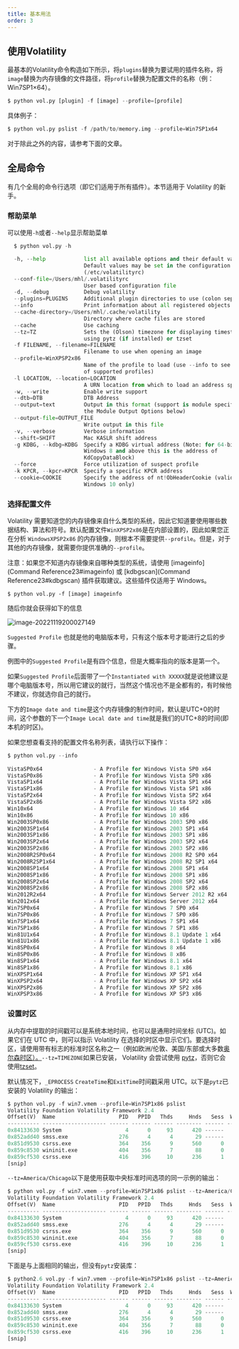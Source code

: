 ```yaml
---
title: 基本用法
order: 3
---
```


## 使用Volatility

最基本的Volatility命令构造如下所示，将`plugins`替换为要试用的插件名称，将`image`替换为内存镜像的文件路径，将`profile`替换为配置文件的名称（例：Win7SP1×64）。

```python
$ python vol.py [plugin] -f [image] --profile=[profile] 
```

具体例子：

```python
$ python vol.py pslist -f /path/to/memory.img --profile=Win7SP1x64
```

对于除此之外的内容，请参考下面的文章。

## 全局命令

有几个全局的命令行选项（即它们适用于所有插件）。本节适用于 Volatility 的新手。

### 帮助菜单

可以使用`-h`或者`--help`显示帮助菜单

```python
  $ python vol.py -h 

  -h, --help            list all available options and their default values.
                        Default values may be set in the configuration file
                        (/etc/volatilityrc)
  --conf-file=/Users/mhl/.volatilityrc
                        User based configuration file
  -d, --debug           Debug volatility
  --plugins=PLUGINS     Additional plugin directories to use (colon separated)
  --info                Print information about all registered objects
  --cache-directory=/Users/mhl/.cache/volatility
                        Directory where cache files are stored
  --cache               Use caching
  --tz=TZ               Sets the (Olson) timezone for displaying timestamps
                        using pytz (if installed) or tzset
  -f FILENAME, --filename=FILENAME
                        Filename to use when opening an image
  --profile=WinXPSP2x86
                        Name of the profile to load (use --info to see a list
                        of supported profiles)
  -l LOCATION, --location=LOCATION
                        A URN location from which to load an address space
  -w, --write           Enable write support
  --dtb=DTB             DTB Address
  --output=text         Output in this format (support is module specific, see
                        the Module Output Options below)
  --output-file=OUTPUT_FILE
                        Write output in this file
  -v, --verbose         Verbose information
  --shift=SHIFT         Mac KASLR shift address
  -g KDBG, --kdbg=KDBG  Specify a KDBG virtual address (Note: for 64-bit
                        Windows 8 and above this is the address of
                        KdCopyDataBlock)
  --force               Force utilization of suspect profile
  -k KPCR, --kpcr=KPCR  Specify a specific KPCR address
  --cookie=COOKIE       Specify the address of nt!ObHeaderCookie (valid for
                        Windows 10 only)
```

### 选择配置文件

Volatility 需要知道您的内存镜像来自什么类型的系统，因此它知道要使用哪些数据结构、算法和符号。默认配置文件`WinXPSP2x86`是在内部设置的，因此如果您正在分析 `WindowsXPSP2x86` 的内存镜像，则根本不需要提供`--profile`。但是，对于其他的内存镜像，就需要你提供准确的`--profile`。

注意：如果您不知道内存镜像来自哪种类型的系统，请使用 [imageinfo](Command Reference23#imageinfo) 或 [kdbgscan](Command Reference23#kdbgscan) 插件获取建议。这些插件仅适用于 Windows。

```
$ python vol.py -f [image] imageinfo
```

随后你就会获得如下的信息

![image-20221119200027149](https://didctf-blog-post.oss-cn-beijing.aliyuncs.com/post/image-20221119200027149.png)

`Suggested Profile` 也就是他的电脑版本号，只有这个版本号才能进行之后的步骤。

例图中的`Suggested Profile`是有四个信息，但是大概率指向的版本是第一个。

如果`Suggested Profile`后面带了一个`Instantiated with XXXXX`就是说他建议是哪个电脑版本号，所以用它建议的就行，当然这个情况也不是全都有的，有时候他不建议，你就选你自己的就行。

下方的`Image date and time`是这个内存镜像的制作时间，默认是UTC+0的时间，这个参数的下一个`Image Local date and time`就是我们的UTC+8的时间(即本机的时区)。

如果您想查看支持的配置文件名称列表，请执行以下操作：

```python
$ python vol.py --info
    
VistaSP0x64                - A Profile for Windows Vista SP0 x64
VistaSP0x86                - A Profile for Windows Vista SP0 x86
VistaSP1x64                - A Profile for Windows Vista SP1 x64
VistaSP1x86                - A Profile for Windows Vista SP1 x86
VistaSP2x64                - A Profile for Windows Vista SP2 x64
VistaSP2x86                - A Profile for Windows Vista SP2 x86
Win10x64                   - A Profile for Windows 10 x64
Win10x86                   - A Profile for Windows 10 x86
Win2003SP0x86              - A Profile for Windows 2003 SP0 x86
Win2003SP1x64              - A Profile for Windows 2003 SP1 x64
Win2003SP1x86              - A Profile for Windows 2003 SP1 x86
Win2003SP2x64              - A Profile for Windows 2003 SP2 x64
Win2003SP2x86              - A Profile for Windows 2003 SP2 x86
Win2008R2SP0x64            - A Profile for Windows 2008 R2 SP0 x64
Win2008R2SP1x64            - A Profile for Windows 2008 R2 SP1 x64
Win2008SP1x64              - A Profile for Windows 2008 SP1 x64
Win2008SP1x86              - A Profile for Windows 2008 SP1 x86
Win2008SP2x64              - A Profile for Windows 2008 SP2 x64
Win2008SP2x86              - A Profile for Windows 2008 SP2 x86
Win2012R2x64               - A Profile for Windows Server 2012 R2 x64
Win2012x64                 - A Profile for Windows Server 2012 x64
Win7SP0x64                 - A Profile for Windows 7 SP0 x64
Win7SP0x86                 - A Profile for Windows 7 SP0 x86
Win7SP1x64                 - A Profile for Windows 7 SP1 x64
Win7SP1x86                 - A Profile for Windows 7 SP1 x86
Win81U1x64                 - A Profile for Windows 8.1 Update 1 x64
Win81U1x86                 - A Profile for Windows 8.1 Update 1 x86
Win8SP0x64                 - A Profile for Windows 8 x64
Win8SP0x86                 - A Profile for Windows 8 x86
Win8SP1x64                 - A Profile for Windows 8.1 x64
Win8SP1x86                 - A Profile for Windows 8.1 x86
WinXPSP1x64                - A Profile for Windows XP SP1 x64
WinXPSP2x64                - A Profile for Windows XP SP2 x64
WinXPSP2x86                - A Profile for Windows XP SP2 x86
WinXPSP3x86                - A Profile for Windows XP SP3 x86
```

### 设置时区

从内存中提取的时间戳可以是系统本地时间，也可以是通用时间坐标 (UTC)。如果它们在 UTC 中，则可以指示 Volatility 在选择的时区中显示它们。要选择时区，请使用带有标志的标准时区名称之一（例如欧洲/伦敦、美国/东部或大多数[奥尔森时区）。](http://en.wikipedia.org/wiki/List_of_tz_database_time_zones)`--tz=TIMEZONE`如果已安装， Volatility 会尝试使用 [pytz](http://pytz.sourceforge.net/)，否则它会使用[tzset](http://docs.python.org/2/library/time.html#time.tzset)。

默认情况下，`_EPROCESS` `CreateTime`和`ExitTime`时间戳采用 UTC。以下是`pytz`已安装的 Volatility 的输出：

```python
$ python vol.py -f win7.vmem --profile=Win7SP1x86 pslist
Volatility Foundation Volatility Framework 2.4
Offset(V)  Name                    PID   PPID   Thds     Hnds   Sess  Wow64 Start                          Exit                          
---------- -------------------- ------ ------ ------ -------- ------ ------ ------------------------------ ------------------------------
0x84133630 System                    4      0     93      420 ------      0 2011-10-20 15:25:11 UTC+0000                                 
0x852add40 smss.exe                276      4      4       29 ------      0 2011-10-20 15:25:11 UTC+0000                                 
0x851d9530 csrss.exe               364    356      9      560      0      0 2011-10-20 15:25:15 UTC+0000                                 
0x859c8530 wininit.exe             404    356      7       88      0      0 2011-10-20 15:25:16 UTC+0000                                 
0x859cf530 csrss.exe               416    396     10      236      1      0 2011-10-20 15:25:16 UTC+0000
[snip]                      
```

`--tz=America/Chicago`以下是使用获取中央标准时间选项的同一示例的输出：

```python
$ python vol.py -f win7.vmem --profile=Win7SP1x86 pslist --tz=America/Chicago
Volatility Foundation Volatility Framework 2.4
Offset(V)  Name                    PID   PPID   Thds     Hnds   Sess  Wow64 Start                          Exit                          
---------- -------------------- ------ ------ ------ -------- ------ ------ ------------------------------ ------------------------------
0x84133630 System                    4      0     93      420 ------      0 2011-10-20 10:25:11 CDT-0500                                 
0x852add40 smss.exe                276      4      4       29 ------      0 2011-10-20 10:25:11 CDT-0500                                 
0x851d9530 csrss.exe               364    356      9      560      0      0 2011-10-20 10:25:15 CDT-0500                                 
0x859c8530 wininit.exe             404    356      7       88      0      0 2011-10-20 10:25:16 CDT-0500                                 
0x859cf530 csrss.exe               416    396     10      236      1      0 2011-10-20 10:25:16 CDT-0500  
[snip] 
```

下面是与上面相同的输出，但没有`pytz`安装库：

```python
$ python2.6 vol.py -f win7.vmem --profile=Win7SP1x86 pslist --tz=America/Chicago
Volatility Foundation Volatility Framework 2.4
Offset(V)  Name                    PID   PPID   Thds     Hnds   Sess  Wow64 Start                          Exit                          
---------- -------------------- ------ ------ ------ -------- ------ ------ ------------------------------ ------------------------------
0x84133630 System                    4      0     93      420 ------      0 2011-10-20 10:25:11 CDT                                      
0x852add40 smss.exe                276      4      4       29 ------      0 2011-10-20 10:25:11 CDT                                      
0x851d9530 csrss.exe               364    356      9      560      0      0 2011-10-20 10:25:15 CDT                                      
0x859c8530 wininit.exe             404    356      7       88      0      0 2011-10-20 10:25:16 CDT                                      
0x859cf530 csrss.exe               416    396     10      236      1      0 2011-10-20 10:25:16 CDT      
[snip]                                 
```

